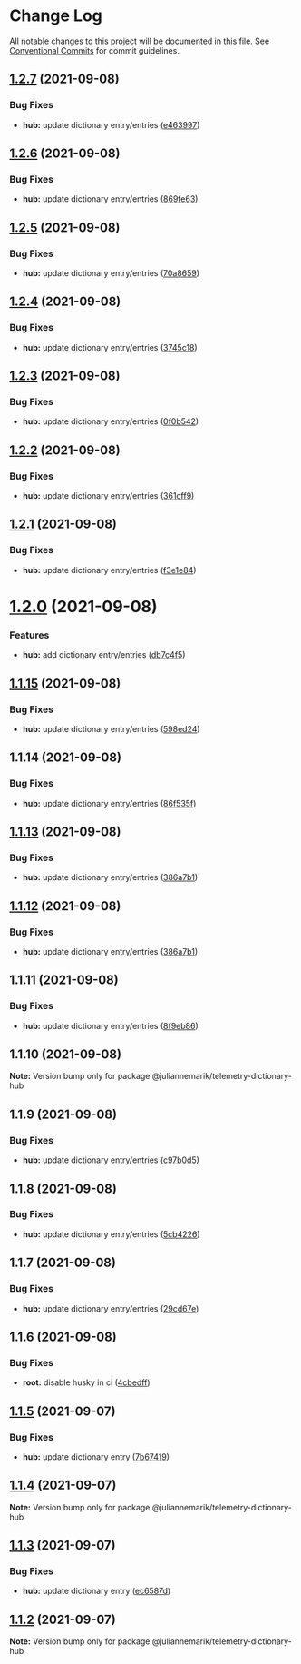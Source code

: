 # Change Log

All notable changes to this project will be documented in this file.
See [Conventional Commits](https://conventionalcommits.org) for commit guidelines.

## [1.2.7](https://github.com/juliannemarik/telemetry-dictionary-packages/compare/@juliannemarik/telemetry-dictionary-hub@1.2.6...@juliannemarik/telemetry-dictionary-hub@1.2.7) (2021-09-08)


### Bug Fixes

* **hub:** update dictionary entry/entries ([e463997](https://github.com/juliannemarik/telemetry-dictionary-packages/commit/e463997b0f5fec4b289daadbc01d6999e3950df8))





## [1.2.6](https://github.com/juliannemarik/telemetry-dictionary-packages/compare/@juliannemarik/telemetry-dictionary-hub@1.2.5...@juliannemarik/telemetry-dictionary-hub@1.2.6) (2021-09-08)


### Bug Fixes

* **hub:** update dictionary entry/entries ([869fe63](https://github.com/juliannemarik/telemetry-dictionary-packages/commit/869fe635a2c7afda03e426305220bfc833aa21cb))





## [1.2.5](https://github.com/juliannemarik/telemetry-dictionary-packages/compare/@juliannemarik/telemetry-dictionary-hub@1.2.4...@juliannemarik/telemetry-dictionary-hub@1.2.5) (2021-09-08)


### Bug Fixes

* **hub:** update dictionary entry/entries ([70a8659](https://github.com/juliannemarik/telemetry-dictionary-packages/commit/70a8659d329c6f327745c581937f67830011b39d))





## [1.2.4](https://github.com/juliannemarik/telemetry-dictionary-packages/compare/@juliannemarik/telemetry-dictionary-hub@1.2.3...@juliannemarik/telemetry-dictionary-hub@1.2.4) (2021-09-08)


### Bug Fixes

* **hub:** update dictionary entry/entries ([3745c18](https://github.com/juliannemarik/telemetry-dictionary-packages/commit/3745c18f13217ee813503b443d21fde1de107055))





## [1.2.3](https://github.com/juliannemarik/telemetry-dictionary-packages/compare/@juliannemarik/telemetry-dictionary-hub@1.2.2...@juliannemarik/telemetry-dictionary-hub@1.2.3) (2021-09-08)


### Bug Fixes

* **hub:** update dictionary entry/entries ([0f0b542](https://github.com/juliannemarik/telemetry-dictionary-packages/commit/0f0b542bdfcf2d050e31121f230ffaa4caa45fcc))





## [1.2.2](https://github.com/juliannemarik/telemetry-dictionary-packages/compare/@juliannemarik/telemetry-dictionary-hub@1.2.1...@juliannemarik/telemetry-dictionary-hub@1.2.2) (2021-09-08)


### Bug Fixes

* **hub:** update dictionary entry/entries ([361cff9](https://github.com/juliannemarik/telemetry-dictionary-packages/commit/361cff963508713cacd855e226f7bbf3f81d0970))





## [1.2.1](https://github.com/juliannemarik/telemetry-dictionary-packages/compare/@juliannemarik/telemetry-dictionary-hub@1.2.0...@juliannemarik/telemetry-dictionary-hub@1.2.1) (2021-09-08)


### Bug Fixes

* **hub:** update dictionary entry/entries ([f3e1e84](https://github.com/juliannemarik/telemetry-dictionary-packages/commit/f3e1e84e9dc85503128085e3c6ec52ac0c91e3c6))





# [1.2.0](https://github.com/juliannemarik/telemetry-dictionary-packages/compare/@juliannemarik/telemetry-dictionary-hub@1.1.15...@juliannemarik/telemetry-dictionary-hub@1.2.0) (2021-09-08)


### Features

* **hub:** add dictionary entry/entries ([db7c4f5](https://github.com/juliannemarik/telemetry-dictionary-packages/commit/db7c4f5c5f9ec83d7663c449cf09b1d7a1f7d796))





## [1.1.15](https://github.com/juliannemarik/telemetry-dictionary-packages/compare/@juliannemarik/telemetry-dictionary-hub@1.1.14...@juliannemarik/telemetry-dictionary-hub@1.1.15) (2021-09-08)


### Bug Fixes

* **hub:** update dictionary entry/entries ([598ed24](https://github.com/juliannemarik/telemetry-dictionary-packages/commit/598ed240082aa51b46288dba70560424f54d5adf))





## 1.1.14 (2021-09-08)


### Bug Fixes

* **hub:** update dictionary entry/entries ([86f535f](https://github.com/juliannemarik/telemetry-dictionary-packages/commit/86f535f4c4420b5193e518996556e3150de69b0b))





## [1.1.13](https://github.com/juliannemarik/telemetry-dictionary-packages/compare/@juliannemarik/telemetry-dictionary-hub@1.1.11...@juliannemarik/telemetry-dictionary-hub@1.1.13) (2021-09-08)


### Bug Fixes

* **hub:** update dictionary entry/entries ([386a7b1](https://github.com/juliannemarik/telemetry-dictionary-packages/commit/386a7b1a372f9a01d4fccccd812b9985a3fb1200))





## [1.1.12](https://github.com/juliannemarik/telemetry-dictionary-packages/compare/@juliannemarik/telemetry-dictionary-hub@1.1.11...@juliannemarik/telemetry-dictionary-hub@1.1.12) (2021-09-08)


### Bug Fixes

* **hub:** update dictionary entry/entries ([386a7b1](https://github.com/juliannemarik/telemetry-dictionary-packages/commit/386a7b1a372f9a01d4fccccd812b9985a3fb1200))





## 1.1.11 (2021-09-08)


### Bug Fixes

* **hub:** update dictionary entry/entries ([8f9eb86](https://github.com/juliannemarik/telemetry-dictionary-packages/commit/8f9eb8627efe9ad048f3c1b566cfa9a1f05f7dbe))





## 1.1.10 (2021-09-08)

**Note:** Version bump only for package @juliannemarik/telemetry-dictionary-hub





## 1.1.9 (2021-09-08)


### Bug Fixes

* **hub:** update dictionary entry/entries ([c97b0d5](https://github.com/juliannemarik/telemetry-dictionary-packages/commit/c97b0d5774cbd9153425a8f1474aba738801e80a))





## 1.1.8 (2021-09-08)


### Bug Fixes

* **hub:** update dictionary entry/entries ([5cb4226](https://github.com/juliannemarik/telemetry-dictionary-packages/commit/5cb42268eb00919fea0fefec6d02b8e1b7f697de))





## 1.1.7 (2021-09-08)


### Bug Fixes

* **hub:** update dictionary entry/entries ([29cd67e](https://github.com/juliannemarik/telemetry-dictionary-packages/commit/29cd67e5b01e283f74779c0dfc4adedd1a87ef29))





## 1.1.6 (2021-09-08)


### Bug Fixes

* **root:** disable husky in ci ([4cbedff](https://github.com/juliannemarik/telemetry-dictionary-packages/commit/4cbedffd87ec48f5432f2d866a2765bfdb1f01d3))





## [1.1.5](https://github.com/juliannemarik/telemetry-dictionary-packages/compare/@juliannemarik/telemetry-dictionary-hub@1.1.4...@juliannemarik/telemetry-dictionary-hub@1.1.5) (2021-09-07)


### Bug Fixes

* **hub:** update dictionary entry ([7b67419](https://github.com/juliannemarik/telemetry-dictionary-packages/commit/7b67419ac713143326b7dca291c0876ae910a3f5))





## [1.1.4](https://github.com/juliannemarik/telemetry-dictionary-packages/compare/@juliannemarik/telemetry-dictionary-hub@1.1.3...@juliannemarik/telemetry-dictionary-hub@1.1.4) (2021-09-07)

**Note:** Version bump only for package @juliannemarik/telemetry-dictionary-hub





## [1.1.3](https://github.com/juliannemarik/telemetry-dictionary-packages/compare/@juliannemarik/telemetry-dictionary-hub@1.1.2...@juliannemarik/telemetry-dictionary-hub@1.1.3) (2021-09-07)


### Bug Fixes

* **hub:** update dictionary entry ([ec6587d](https://github.com/juliannemarik/telemetry-dictionary-packages/commit/ec6587d10f64a380da7ccbc108bee2a484911f41))





## [1.1.2](https://github.com/juliannemarik/telemetry-dictionary-packages/compare/@juliannemarik/telemetry-dictionary-hub@1.1.1...@juliannemarik/telemetry-dictionary-hub@1.1.2) (2021-09-07)

**Note:** Version bump only for package @juliannemarik/telemetry-dictionary-hub
